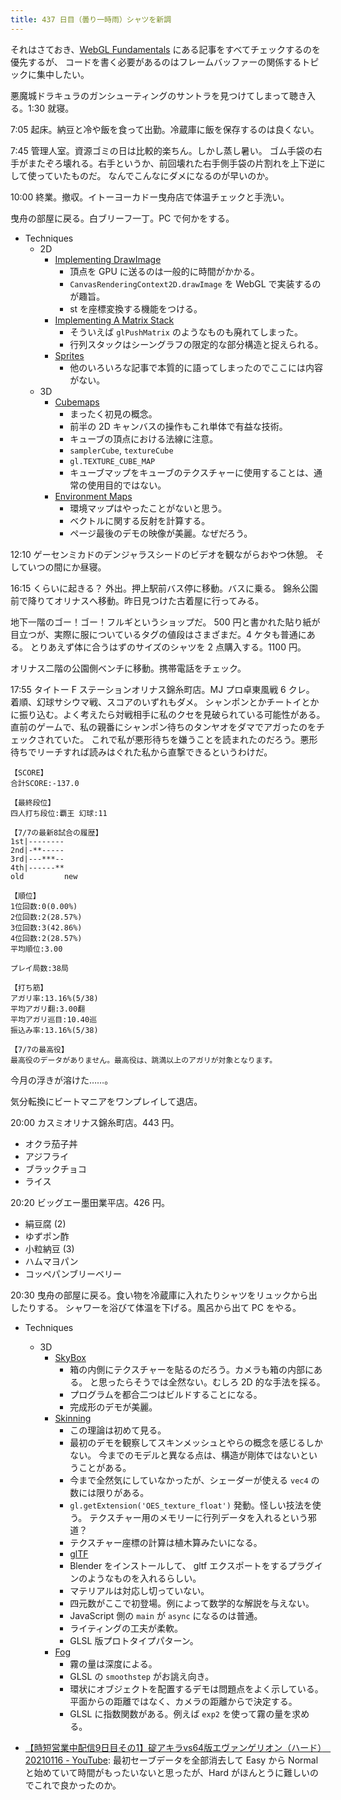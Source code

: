 ```yaml
---
title: 437 日目（曇り一時雨）シャツを新調
---
```


それはさておき、[WebGL Fundamentals] にある記事をすべてチェックするのを優先するが、
コードを書く必要があるのはフレームバッファーの関係するトピックに集中したい。

悪魔城ドラキュラのガンシューティングのサントラを見つけてしまって聴き入る。1:30 就寝。

7:05 起床。納豆と冷や飯を食って出勤。冷蔵庫に飯を保存するのは良くない。

7:45 管理人室。資源ゴミの日は比較的楽ちん。しかし蒸し暑い。
ゴム手袋の右手がまたぞろ壊れる。右手というか、前回壊れた右手側手袋の片割れを上下逆にして使っていたものだ。
なんでこんなにダメになるのが早いのか。

10:00 終業。撤収。イトーヨーカドー曳舟店で体温チェックと手洗い。

曳舟の部屋に戻る。白ブリーフ一丁。PC で何かをする。

* Techniques
  * 2D
    * [Implementing DrawImage](https://webglfundamentals.org/webgl/lessons/webgl-2d-drawimage.html)
      * 頂点を GPU に送るのは一般的に時間がかかる。
      * `CanvasRenderingContext2D.drawImage` を WebGL で実装するのが趣旨。
      * st を座標変換する機能をつける。
    * [Implementing A Matrix Stack](https://webglfundamentals.org/webgl/lessons/webgl-2d-matrix-stack.html)
      * そういえば `glPushMatrix` のようなものも廃れてしまった。
      * 行列スタックはシーングラフの限定的な部分構造と捉えられる。
    * [Sprites](https://webglfundamentals.org/webgl/lessons/webgl-sprites.html)
      * 他のいろいろな記事で本質的に語ってしまったのでここには内容がない。
  * 3D
    * [Cubemaps](https://webglfundamentals.org/webgl/lessons/webgl-cube-maps.html)
      * まったく初見の概念。
      * 前半の 2D キャンバスの操作もこれ単体で有益な技術。
      * キューブの頂点における法線に注意。
      * `samplerCube`, `textureCube`
      * `gl.TEXTURE_CUBE_MAP`
      * キューブマップをキューブのテクスチャーに使用することは、通常の使用目的ではない。
    * [Environment Maps](https://webglfundamentals.org/webgl/lessons/webgl-environment-maps.html)
      * 環境マップはやったことがないと思う。
      * ベクトルに関する反射を計算する。
      * ページ最後のデモの映像が美麗。なぜだろう。

12:10 ゲーセンミカドのデンジャラスシードのビデオを観ながらおやつ休憩。
そしていつの間にか昼寝。

16:15 くらいに起きる？ 外出。押上駅前バス停に移動。バスに乗る。
錦糸公園前で降りてオリナスへ移動。昨日見つけた古着屋に行ってみる。

地下一階のゴー！ゴー！フルギというショップだ。
500 円と書かれた貼り紙が目立つが、実際に服についているタグの値段はさまざまだ。4 ケタも普通にある。
とりあえず体に合うはずのサイズのシャツを 2 点購入する。1100 円。

オリナス二階の公園側ベンチに移動。携帯電話をチェック。

17:55 タイトー F ステーションオリナス錦糸町店。MJ プロ卓東風戦 6 クレ。
着順、幻球サシウマ戦、スコアのいずれもダメ。
シャンポンとかチートイとかに振り込む。よく考えたら対戦相手に私のクセを見破られている可能性がある。
直前のゲームで、私の親番にシャンポン待ちのタンヤオをダマでアガったのをチェックされていた。
これで私が悪形待ちを嫌うことを読まれたのだろう。悪形待ちでリーチすれば読みはぐれた私から直撃できるというわけだ。

```text
【SCORE】
合計SCORE:-137.0

【最終段位】
四人打ち段位:覇王 幻球:11

【7/7の最新8試合の履歴】
1st|--------
2nd|-**-----
3rd|---***--
4th|------**
old         new

【順位】
1位回数:0(0.00%)
2位回数:2(28.57%)
3位回数:3(42.86%)
4位回数:2(28.57%)
平均順位:3.00

プレイ局数:38局

【打ち筋】
アガリ率:13.16%(5/38)
平均アガリ翻:3.00翻
平均アガリ巡目:10.40巡
振込み率:13.16%(5/38)

【7/7の最高役】
最高役のデータがありません。最高役は、跳満以上のアガリが対象となります。
```

今月の浮きが溶けた……。

気分転換にビートマニアをワンプレイして退店。

20:00 カスミオリナス錦糸町店。443 円。

* オクラ茄子丼
* アジフライ
* ブラックチョコ
* ライス

20:20 ビッグエー墨田業平店。426 円。

* 絹豆腐 (2)
* ゆずポン酢
* 小粒納豆 (3)
* ハムマヨパン
* コッペパンブリーベリー

20:30 曳舟の部屋に戻る。食い物を冷蔵庫に入れたりシャツをリュックから出したりする。
シャワーを浴びて体温を下げる。風呂から出て PC をやる。

* Techniques
  * 3D
    * [SkyBox](https://webglfundamentals.org/webgl/lessons/webgl-skybox.html)
      * 箱の内側にテクスチャーを貼るのだろう。カメラも箱の内部にある。
        と思ったらそうでは全然ない。むしろ 2D 的な手法を採る。
      * プログラムを都合二つはビルドすることになる。
      * 完成形のデモが美麗。
    * [Skinning](https://webglfundamentals.org/webgl/lessons/webgl-skinning.html)
      * この理論は初めて見る。
      * 最初のデモを観察してスキンメッシュとやらの概念を感じるしかない。
        今までのモデルと異なる点は、構造が剛体ではないということがある。
      * 今まで全然気にしていなかったが、シェーダーが使える `vec4` の数には限りがある。
      * `gl.getExtension('OES_texture_float')` 発動。怪しい技法を使う。
        テクスチャー用のメモリーに行列データを入れるという邪道？
      * テクスチャー座標の計算は植木算みたいになる。
      * [glTF](https://www.khronos.org/gltf/)
      * Blender をインストールして、 gltf エクスポートをするプラグインのようなものを入れるらしい。
      * マテリアルは対応し切っていない。
      * 四元数がここで初登場。例によって数学的な解説を与えない。
      * JavaScript 側の `main` が `async` になるのは普通。
      * ライティングの工夫が柔軟。
      * GLSL 版プロトタイプパターン。
    * [Fog](https://webglfundamentals.org/webgl/lessons/webgl-fog.html)
      * 霧の量は深度による。
      * GLSL の `smoothstep` がお誂え向き。
      * 環状にオブジェクトを配置するデモは問題点をよく示している。平面からの距離ではなく、カメラの距離からで決定する。
      * GLSL に指数関数がある。例えば `exp2` を使って霧の量を求める。

* [【時短営業中配信9日目その1】碇アキラvs64版エヴァンゲリオン（ハード）　20210116 - YouTube](https://www.youtube.com/watch?v=cCqvID4m9o8):
  最初セーブデータを全部消去して Easy から Normal と始めていて時間がもったいないと思ったが、Hard がほんとうに難しいのでこれで良かったのか。

[WebGL Fundamentals]: https://webglfundamentals.org/
